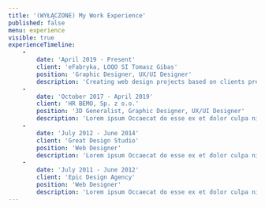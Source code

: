 ```yaml
---
title: '(WYŁĄCZONE) My Work Experience'
published: false
menu: experience
visible: true
experienceTimeline:
    -
        date: 'April 2019 - Present'
        client: 'eFabryka, LOQO SI Tomasz Gibas'
        position: 'Graphic Designer, UX/UI Designer'
        description: 'Creating web design projects based on clients preferations. Movie editing, directing. UX/UI design of web applications. Building websites on Drupal 8 CMS and Grav with Gantry5 framework.'
    -
        date: 'October 2017 - April 2019'
        client: 'HR BEMO, Sp. z o.o.'
        position: '3D Generalist, Graphic Designer, UX/UI Designer'
        description: 'Lorem ipsum Occaecat do esse ex et dolor culpa nisi ex in magna consectetur nisi cupidatat laboris esse eiusmod deserunt aute do quis velit esse sed Ut proident cupidatat nulla esse cillum laborum occaecat nostrud sit dolor incididunt amet est occaecat nisi incididunt.'
    -
        date: 'July 2012 - June 2014'
        client: 'Great Design Studio'
        position: 'Web Designer'
        description: 'Lorem ipsum Occaecat do esse ex et dolor culpa nisi ex in magna consectetur nisi cupidatat laboris esse eiusmod deserunt aute do quis velit esse sed Ut proident cupidatat nulla esse cillum laborum occaecat nostrud sit dolor incididunt amet est occaecat nisi.'
    -
        date: 'July 2011 - June 2012'
        client: 'Epic Design Agency'
        position: 'Web Designer'
        description: 'Lorem ipsum Occaecat do esse ex et dolor culpa nisi ex in magna consectetur nisi cupidatat laboris esse eiusmod deserunt aute do quis velit esse sed Ut proident cupidatat nulla esse cillum laborum occaecat nostrud sit dolor incididunt amet est occaecat nisi incididunt.'
---
```


